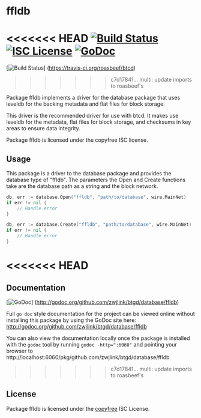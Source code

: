 ffldb
=====

<<<<<<< HEAD
[![Build Status](https://travis-ci.org/roasbeef/btcd.png?branch=master)](https://travis-ci.org/roasbeef/btcd)
[![ISC License](http://img.shields.io/badge/license-ISC-blue.svg)](http://copyfree.org)
[![GoDoc](https://godoc.org/github.com/zwjlink/btgd/database/ffldb?status.png)](http://godoc.org/github.com/zwjlink/btgd/database/ffldb)
=======
[![Build Status](https://travis-ci.org/roasbeef/btcd.png?branch=master)]
(https://travis-ci.org/roasbeef/btcd)
>>>>>>> c7d17841... multi: update imports to roasbeef's

Package ffldb implements a driver for the database package that uses leveldb for
the backing metadata and flat files for block storage.

This driver is the recommended driver for use with btcd.  It makes use leveldb
for the metadata, flat files for block storage, and checksums in key areas to
ensure data integrity.

Package ffldb is licensed under the copyfree ISC license.

## Usage

This package is a driver to the database package and provides the database type
of "ffldb".  The parameters the Open and Create functions take are the
database path as a string and the block network.

```Go
db, err := database.Open("ffldb", "path/to/database", wire.MainNet)
if err != nil {
	// Handle error
}
```

```Go
db, err := database.Create("ffldb", "path/to/database", wire.MainNet)
if err != nil {
	// Handle error
}
```

<<<<<<< HEAD
=======
## Documentation

[![GoDoc](https://godoc.org/github.com/zwjlink/btgd/database/ffldb?status.png)]
(http://godoc.org/github.com/zwjlink/btgd/database/ffldb)

Full `go doc` style documentation for the project can be viewed online without
installing this package by using the GoDoc site here:
http://godoc.org/github.com/zwjlink/btgd/database/ffldb

You can also view the documentation locally once the package is installed with
the `godoc` tool by running `godoc -http=":6060"` and pointing your browser to
http://localhost:6060/pkg/github.com/zwjlink/btgd/database/ffldb

>>>>>>> c7d17841... multi: update imports to roasbeef's
## License

Package ffldb is licensed under the [copyfree](http://copyfree.org) ISC
License.
